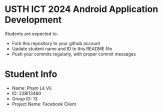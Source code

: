 USTH ICT 2024 Android Application Development
=====================================================

Students are expected to:

* Fork this repository to your github account
* Update student name and ID to this README file
* Push your commits regularly, with proper commit messages

Student Info
=======================

* Name: Phạm Lê Vũ
* ID: 22BI13480
* Group ID: 13
* Project Name: Facebook Client
